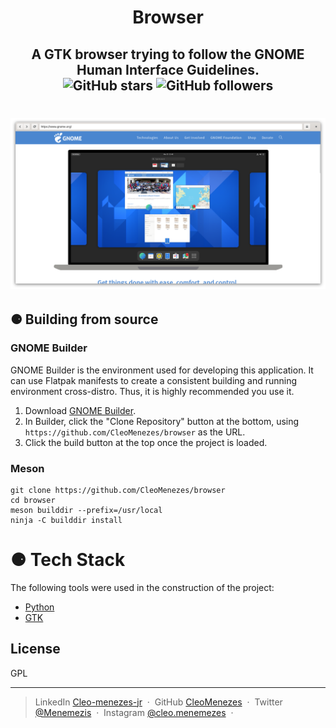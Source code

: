 
<h1 align="center">Browser</h1>


<h2 align="center" >
    A GTK browser trying to follow the GNOME Human Interface Guidelines. <br>
    <img alt="GitHub stars" src="https://img.shields.io/github/stars/CleoMenezes/LAMPP-Manager?style=social">
    <img alt="GitHub followers" src="https://img.shields.io/github/followers/CleoMenezes?label=Follow%20me%20%3A%29&style=social">

</h2>
<h1 align="center">

![screenshot](screenshots/browser.png)
</h1>

## ⚈ Building from source

### GNOME Builder
GNOME Builder is the environment used for developing this application. 
It can use Flatpak manifests to create a consistent building and running 
environment cross-distro. Thus, it is highly recommended you use it.

1. Download [GNOME Builder](https://flathub.org/apps/details/org.gnome.Builder).
2. In Builder, click the "Clone Repository" button at the bottom, using `https://github.com/CleoMenezes/browser` as the URL.
3. Click the build button at the top once the project is loaded.

### Meson
```
git clone https://github.com/CleoMenezes/browser
cd browser
meson builddir --prefix=/usr/local
ninja -C builddir install
```


# ⚈ Tech Stack

The following tools were used in the construction of the project:

- [Python](https://www.python.org/)
- [GTK](https://www.gtk.org/)



## License

GPL

---

> LinkedIn [Cleo-menezes-jr](https://www.linkedin.com/in/cleo-menezes-jr/) &nbsp;&middot;&nbsp;
> GitHub [CleoMenezes](https://github.com/CleoMenezes) &nbsp;&middot;&nbsp;
> Twitter [@Menemezis](https://twitter.com/Menemezis) &nbsp;&middot;&nbsp;
> Instagram [@cleo.menemezes](https://www.instagram.com/cleo.menemezes/) &nbsp;&middot;&nbsp;
